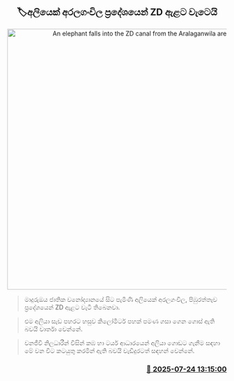 <p align='center'><b><h2 align='center' title='An elephant falls into the ZD canal from the Aralaganwila area'>🏷අලියෙක් අරලගංවිල ප්‍රදේශයෙන් ZD ඇළට වැටෙයි</h2></b></p>
<p align='center'><img src='https://helakuru.sgp1.cdn.digitaloceanspaces.com/esana/images/lib/elephant-pio.jpg' width='600' alt='An elephant falls into the ZD canal from the Aralaganwila area'></p>

> මාදුරුඔය ජාතික වනෝද්‍යානයේ සිට පැමිණි අලියෙක් අරලගංවිල, පිඹුරත්තෑව ප්‍රදේශයෙන් ZD ඇළට වැටී තිබෙනවා.

> එම අලියා සැඩ පහරට හසුව කිලෝමීටර් පහක් පමණ ගසා ගෙන ගොස් ඇති බවයි වාර්තා වෙන්නේ.

> වනජීවි නිලධාරීන් විසින් කඹ හා ටයර් ආධාරයෙන් අලියා ගොඩට ගැනීම සඳහා මේ වන විට කටයුතු කරමින් ඇති බවයි වැඩිදුරටත් සඳහන් වෙන්නේ.



<h3 align='right'><a href='https://www.helakuru.lk/esana/p/112123/'>📅 2025-07-24 13:15:00</a></h3>
